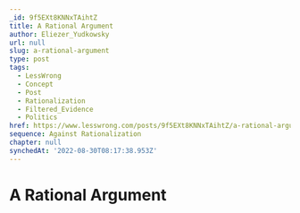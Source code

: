```yaml
---
_id: 9f5EXt8KNNxTAihtZ
title: A Rational Argument
author: Eliezer_Yudkowsky
url: null
slug: a-rational-argument
type: post
tags:
  - LessWrong
  - Concept
  - Post
  - Rationalization
  - Filtered_Evidence
  - Politics
href: https://www.lesswrong.com/posts/9f5EXt8KNNxTAihtZ/a-rational-argument
sequence: Against Rationalization
chapter: null
synchedAt: '2022-08-30T08:17:38.953Z'
---
```

# A Rational Argument

